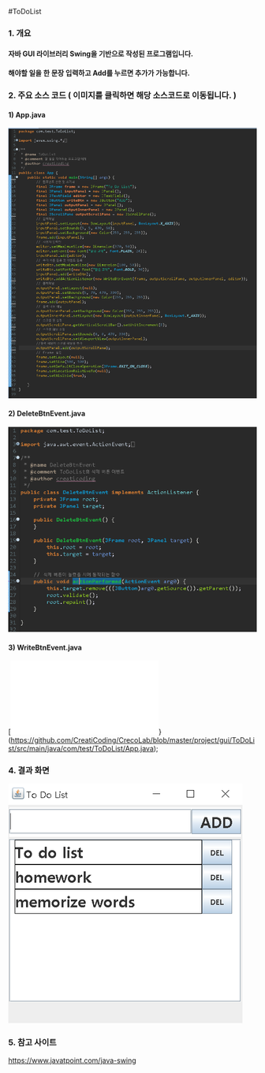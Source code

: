 #ToDoList

### 1. 개요

#### 자바 GUI 라이브러리 Swing을 기반으로 작성된 프로그램입니다. 

#### 해야할 일을 한 문장 입력하고 Add를 누르면 추가가 가능합니다.

### 2. 주요 소스 코드 ( 이미지를 클릭하면 해당 소스코드로 이동됩니다. )

#### 1) App.java

[![App.java](./App.PNG?raw=true "메인 클래스")](https://github.com/CreatiCoding/CrecoLab/blob/master/project/gui/ToDoList/src/main/java/com/test/ToDoList/App.java)

#### 2) DeleteBtnEvent.java

[![DeleteBtnEvent.java](./DeleteBtnEvent.PNG?raw=true "이벤트 삭제")](https://github.com/CreatiCoding/CrecoLab/blob/master/project/gui/IpFinder/src/main/java/com/test/IpFinder/EventClass.java)

#### 3) WriteBtnEvent.java

[![WriteBtnEvent.java](./WriteBtnEvent.java?raw=true "추가이벤트..")}(https://github.com/CreatiCoding/CrecoLab/blob/master/project/gui/ToDoList/src/main/java/com/test/ToDoList/App.java);

### 4. 결과 화면

![result image](./result.PNG?raw=true "결과")

### 5. 참고 사이트

https://www.javatpoint.com/java-swing
